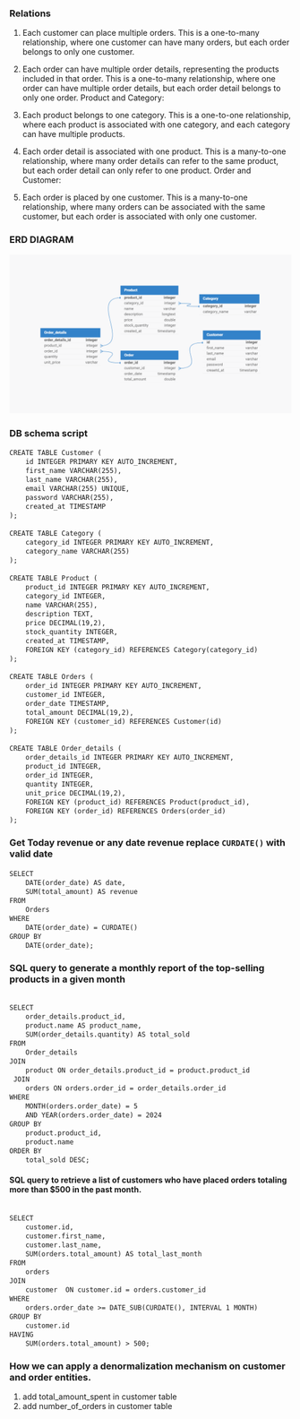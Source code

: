 


### Relations

1. Each customer can place multiple orders.
This is a one-to-many relationship, where one customer can have many orders, but each order belongs to only one customer.


2. Each order can have multiple order details, representing the products included in that order.
This is a one-to-many relationship, where one order can have multiple order details, but each order detail belongs to only one order.
Product and Category:

3. Each product belongs to one category.
This is a one-to-one relationship, where each product is associated with one category, and each category can have multiple products.

4. Each order detail is associated with one product.
This is a many-to-one relationship, where many order details can refer to the same product, but each order detail can only refer to one product.
Order and Customer:

5. Each order is placed by one customer.
This is a many-to-one relationship, where many orders can be associated with the same customer, but each order is associated with only one customer.


### ERD DIAGRAM

<img src="images/e-commerce.png">

###  DB schema script
```
CREATE TABLE Customer (
    id INTEGER PRIMARY KEY AUTO_INCREMENT,
    first_name VARCHAR(255),
    last_name VARCHAR(255),
    email VARCHAR(255) UNIQUE,
    password VARCHAR(255),
    created_at TIMESTAMP
);

CREATE TABLE Category (
    category_id INTEGER PRIMARY KEY AUTO_INCREMENT,
    category_name VARCHAR(255)
);

CREATE TABLE Product (
    product_id INTEGER PRIMARY KEY AUTO_INCREMENT,
    category_id INTEGER,
    name VARCHAR(255),
    description TEXT,
    price DECIMAL(19,2),
    stock_quantity INTEGER,
    created_at TIMESTAMP,
    FOREIGN KEY (category_id) REFERENCES Category(category_id)
);

CREATE TABLE Orders (
    order_id INTEGER PRIMARY KEY AUTO_INCREMENT,
    customer_id INTEGER,
    order_date TIMESTAMP,
    total_amount DECIMAL(19,2),
    FOREIGN KEY (customer_id) REFERENCES Customer(id)
);

CREATE TABLE Order_details (
    order_details_id INTEGER PRIMARY KEY AUTO_INCREMENT,
    product_id INTEGER,
    order_id INTEGER,
    quantity INTEGER,
    unit_price DECIMAL(19,2),
    FOREIGN KEY (product_id) REFERENCES Product(product_id),
    FOREIGN KEY (order_id) REFERENCES Orders(order_id)
);

```



### Get Today revenue or any date revenue replace  ```CURDATE()``` with valid date
```
SELECT 
    DATE(order_date) AS date,
    SUM(total_amount) AS revenue
FROM 
    Orders
WHERE 
    DATE(order_date) = CURDATE() 
GROUP BY 
    DATE(order_date);
```

### SQL query to generate a monthly report of the top-selling products in a given month
```

SELECT
    order_details.product_id,
    product.name AS product_name,
    SUM(order_details.quantity) AS total_sold
FROM
    Order_details
JOIN
    product ON order_details.product_id = product.product_id
 JOIN
    orders ON orders.order_id = order_details.order_id
WHERE
    MONTH(orders.order_date) = 5 
    AND YEAR(orders.order_date) = 2024 
GROUP BY
    product.product_id,
    product.name
ORDER BY
    total_sold DESC;
```


####  SQL query to retrieve a list of customers who have placed orders totaling more than $500 in the past month.
```

SELECT 
    customer.id,
    customer.first_name,
    customer.last_name,
    SUM(orders.total_amount) AS total_last_month
FROM 
    orders
JOIN 
    customer  ON customer.id = orders.customer_id
WHERE 
    orders.order_date >= DATE_SUB(CURDATE(), INTERVAL 1 MONTH)
GROUP BY 
    customer.id
HAVING 
    SUM(orders.total_amount) > 500;
```


###  How we can apply a denormalization mechanism on customer and order entities.

1. add total_amount_spent in customer table
2. add number_of_orders in customer table
